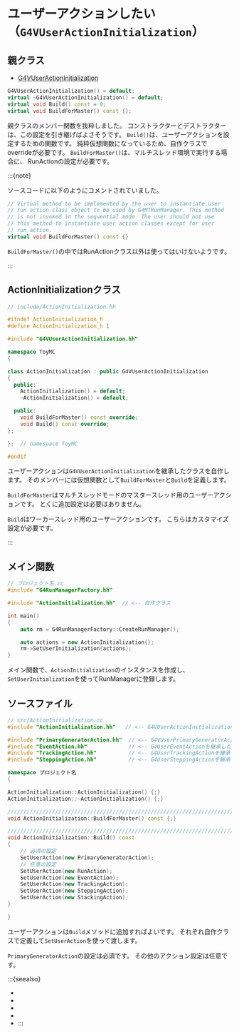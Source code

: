 # ユーザーアクションしたい（``G4VUserActionInitialization``）

## 親クラス

- [G4VUserActionInitialization](https://geant4.kek.jp/Reference/11.2.0/classG4VUserActionInitialization.html)

```cpp
G4VUserActionInitialization() = default;
virtual ~G4VUserActionInitialization() = default;
virtual void Build() const = 0;
virtual void BuildForMaster() const {};
```

親クラスのメンバー関数を抜粋しました。
コンストラクターとデストラクターは、この設定を引き継げばよさそうです。
``Build()``は、ユーザーアクションを設定するための関数です。
純粋仮想関数になっているため、自作クラスでoverrideが必要です。
``BuildForMaster()``は、マルチスレッド環境で実行する場合に、
RunActionの設定が必要です。

:::{note}

ソースコードに以下のようにコメントされていました。

```cpp
// Virtual method to be implemented by the user to instantiate user
// run action class object to be used by G4MTRunManager. This method
// is not invoked in the sequential mode. The user should not use
// this method to instantiate user action classes except for user
// run action.
virtual void BuildForMaster() const {}
```

``BuildForMaster()``の中ではRunActionクラス以外は使ってはいけないようです。

:::

## ActionInitializationクラス

```cpp
// include/ActionInitialization.hh

#ifndef ActionInitialization_h
#define ActionInitialization_h 1

#include "G4VUserActionInitialization.hh"

namespace ToyMC
{

class ActionInitialization : public G4VUserActionInitialization
{
  public:
    ActionInitialization() = default;
    ~ActionInitialization() = default;

  public:
    void BuildForMaster() const override;
    void Build() const override;
};

};  // namespace ToyMC

#endif
```

ユーザーアクションは``G4VUserActionInitialization``を継承したクラスを自作します。
そのメンバーには仮想関数として``BuildForMaster``と``Build``を定義します。

``BuildForMaster``はマルチスレッドモードのマスタースレッド用のユーザーアクションです。
とくに追加設定は必要はありません。

``Build``はワーカースレッド用のユーザーアクションです。
こちらはカスタマイズ設定が必要です。

:::

## メイン関数

```cpp
// プロジェクト名.cc
#include "G4RunManagerFactory.hh"

#include "ActionInitialization.hh"  // <-- 自作クラス

int main()
{
    auto rm = G4RunManagerFactory::CreateRunManager();

    auto actions = new ActionInitialization{};
    rm->SetUserInitialization(actions);
}
```

メイン関数で、``ActionInitialization``のインスタンスを作成し、
``SetUserInitialization``を使ってRunManagerに登録します。



## ソースファイル

```cpp
// src/ActionInitialization.cc
#include "ActionInitialization.hh"   // <-- G4VUserActionInitializationを継承した自作クラス

#include "PrimaryGeneratorAction.hh"  // <-- G4VUserPrimaryGeneratorActionを継承した自作クラス
#include "EventAction.hh"             // <-- G4UserEventActionを継承した自作クラス
#include "TrackingAction.hh"          // <-- G4UserTrackingActionを継承した自作クラス
#include "SteppingAction.hh"          // <-- G4UserSteppingActionを継承した自作クラス

namespace プロジェクト名
{

ActionInitialization::ActionInitialization() {;}
ActionInitialization::~ActionInitialization() {;}

////////////////////////////////////////////////////////////////////////////////
void ActionInitialization::BuildForMaster() const {;}

////////////////////////////////////////////////////////////////////////////////
void ActionInitialization::Build() const
{
    // 必須の設定
    SetUserAction(new PrimaryGeneratorAction);
    // 任意の設定
    SetUserAction(new RunAction);
    SetUserAction(new EventAction);
    SetUserAction(new TrackingAction);
    SetUserAction(new SteppingAction);
    SetUserAction(new StackingAction);
}

}
```

ユーザーアクションは``Build``メソッドに追加すればよいです。
それぞれ自作クラスで定義して``SetUserAction``を使って渡します。

``PrimaryGeneratorAction``の設定は必須です。
その他のアクション設定は任意です。

:::{seealso}
- [](./geant4-primarygeneratoraction.md)
- [](./geant4-runaction.md)
- [](./geant4-eventaction.md)
- [](./geant4-trackingaction.md)
- [](./geant4-steppingaction.md)
:::
